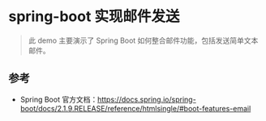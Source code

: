# spring-boot 实现邮件发送

> 此 demo 主要演示了 Spring Boot 如何整合邮件功能，包括发送简单文本邮件。


## 参考

- Spring Boot 官方文档：https://docs.spring.io/spring-boot/docs/2.1.9.RELEASE/reference/htmlsingle/#boot-features-email